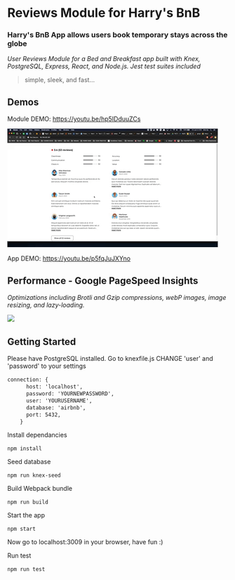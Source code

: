 # Reviews Module for Harry's BnB 
### Harry's BnB App allows users book temporary stays across the globe
*User Reviews Module for a Bed and Breakfast app built with Knex, PostgreSQL, Express, React, and Node.js. Jest test suites included*

> simple, sleek, and fast...

## Demos 

Module DEMO: https://youtu.be/hp5IDduuZCs

![](HARRYBNB_REVIEWS_DEMO.gif)

App DEMO: https://youtu.be/p5fqJuJXYno


## Performance - Google PageSpeed Insights
*Optimizations including Brotli and Gzip compressions, webP images, image resizing, and lazy-loading.*


![](https://i.imgur.com/QaQ4tsp.png)


## Getting Started 
Please have PostgreSQL installed. Go to knexfile.js
CHANGE 'user' and 'password' to your settings
```
connection: {
      host: 'localhost',
      password: 'YOURNEWPASSWORD',
      user: 'YOURUSERNAME',
      database: 'airbnb',
      port: 5432,
    }
```


Install dependancies
```
npm install
```

Seed database
```
npm run knex-seed
```

Build Webpack bundle

```
npm run build
```

Start the app
```
npm start
```

Now go to localhost:3009 in your browser, have fun :)


Run test
```
npm run test
```


